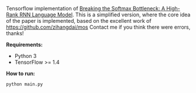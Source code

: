Tensorflow implementation of [Breaking the Softmax Bottleneck: A High-Rank RNN Language Model](https://arxiv.org/abs/1711.03953). 
This is a simplified version, where the core idea of the paper is implemented,  based on the excellent work of https://github.com/zihangdai/mos 
Contact me if you think there were errors, thanks!  

**Requirements:**  

* Python 3  
* TensorFlow >= 1.4  


**How to run:**  
  ```
  python main.py
  ```

